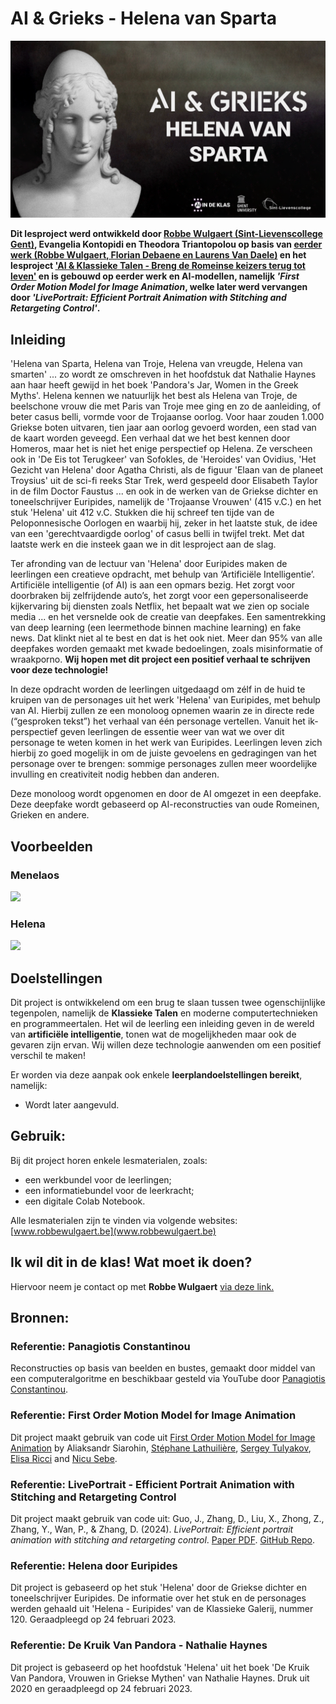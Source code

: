 # **AI & Grieks - Helena van Sparta**

<img src="afbeeldingen-github/Notebook Banner-NL.png"/>

**Dit lesproject werd ontwikkeld door [Robbe Wulgaert (Sint-Lievenscollege Gent)](https://robbewulgaert.be), Evangelia Kontopidi en Theodora Triantopolou op basis van [eerder werk (Robbe Wulgaert, Florian Debaene en Laurens Van Daele)](https://www.robbewulgaert.be/onderwijs/ai-en-latijn-breng-tacitus-tot-leven) en het lesproject ['AI & Klassieke Talen - Breng de Romeinse keizers terug tot leven'](https://www.robbewulgaert.be/onderwijs/ai-klassieke-talen-breng-de-romeinse-keizers-tot-leven) en is gebouwd op eerder werk en AI-modellen, namelijk *'First Order Motion Model for Image Animation*, welke later werd vervangen door *'LivePortrait: Efficient Portrait Animation with Stitching and Retargeting Control'*.** 

## **Inleiding**
'Helena van Sparta, Helena van Troje, Helena van vreugde, Helena van smarten' ... zo wordt ze omschreven in het hoofdstuk dat Nathalie Haynes aan haar heeft gewijd in het boek 'Pandora's Jar, Women in the Greek Myths'. Helena kennen we natuurlijk het best als Helena van Troje, de beelschone vrouw die met Paris van Troje mee ging en zo de aanleiding, of beter casus belli, vormde voor de Trojaanse oorlog. Voor haar zouden 1.000 Griekse boten uitvaren, tien jaar aan oorlog gevoerd worden, een stad van de kaart worden geveegd. Een verhaal dat we het best kennen door Homeros, maar het is niet het enige perspectief op Helena. Ze verscheen ook in 'De Eis tot Terugkeer' van Sofokles, de 'Heroides' van Ovidius, 'Het Gezicht van Helena' door Agatha Christi, als de figuur 'Elaan van de planeet Troysius' uit de sci-fi reeks Star Trek, werd gespeeld door Elisabeth Taylor in de film Doctor Faustus ... en ook in de werken van de Griekse dichter en toneelschrijver Euripides, namelijk de 'Trojaanse Vrouwen' (415 v.C.) en het stuk 'Helena' uit 412 v.C. Stukken die hij schreef ten tijde van de Peloponnesische Oorlogen en waarbij hij, zeker in het laatste stuk, de idee van een 'gerechtvaardigde oorlog' of casus belli in twijfel trekt. Met dat laatste werk en die insteek gaan we in dit lesproject aan de slag. 

Ter afronding van de lectuur van 'Helena' door Euripides maken de leerlingen een creatieve opdracht, met behulp van ‘Artificiële Intelligentie’. Artificiële intelligentie (of AI) is aan een opmars bezig. Het zorgt voor doorbraken bij zelfrijdende auto’s, het zorgt voor een gepersonaliseerde kijkervaring bij diensten zoals Netflix, het bepaalt wat we zien op sociale media ... en het versnelde ook de creatie van deepfakes. Een samentrekking van deep learning (een leermethode binnen machine learning) en fake news. Dat klinkt niet al te best en dat is het ook niet. Meer dan 95% van alle deepfakes worden gemaakt met kwade bedoelingen, zoals misinformatie of wraakporno. **Wij hopen met dit project een positief verhaal te schrijven voor deze technologie!**

In deze opdracht worden de leerlingen uitgedaagd om zélf in de huid te kruipen van de personages uit het werk 'Helena' van Euripides, met behulp van AI. Hierbij zullen ze een monoloog opnemen waarin ze in directe rede (“gesproken tekst”) het verhaal van één personage vertellen. Vanuit het ik-perspectief geven leerlingen de essentie weer van wat we over dit personage te weten komen in het werk van Euripides. Leerlingen leven zich hierbij zo goed mogelijk in om de juiste gevoelens en gedragingen van het personage over te brengen: sommige personages zullen meer woordelijke invulling en creativiteit nodig hebben dan anderen. 

Deze monoloog wordt opgenomen en door de AI omgezet in een deepfake. Deze deepfake wordt gebaseerd op AI-reconstructies van oude Romeinen, Grieken en andere. 


## **Voorbeelden**
### **Menelaos**
<img src="/results/Menelaos_Result_NL_GIF.gif"/>

### **Helena**
<img src="/results/Helen_Results_NL_GIF.gif"/>







## **Doelstellingen**
Dit project is ontwikkelend om een brug te slaan tussen twee ogenschijnlijke tegenpolen, namelijk de **Klassieke Talen** en moderne computertechnieken en programmeertalen. Het wil de leerling een inleiding geven in de wereld van **artificiële intelligentie**, tonen wat de mogelijkheden maar ook de gevaren zijn ervan. Wij willen deze technologie aanwenden om een positief verschil te maken! 

Er worden via deze aanpak ook enkele **leerplandoelstellingen bereikt**, namelijk: 

* Wordt later aangevuld. 


## **Gebruik:**
Bij dit project horen enkele lesmaterialen, zoals: 
* een werkbundel voor de leerlingen; 
* een informatiebundel voor de leerkracht; 
* een digitale Colab Notebook. 

Alle lesmaterialen zijn te vinden via volgende websites: 
[www.robbewulgaert.be](www.robbewulgaert.be)

## **Ik wil dit in de klas! Wat moet ik doen?**
Hiervoor neem je contact op met **Robbe Wulgaert** [via deze link.](https://robbewulgaert.be/contact) 


## **Bronnen:** 

### **Referentie: Panagiotis Constantinou**
Reconstructies op basis van beelden en bustes, gemaakt door middel van een computeralgoritme en beschikbaar gesteld via YouTube door [Panagiotis Constantinou](https://www.youtube.com/channel/UCgokSYCEqZE_yVLswO1vPXg). 

### **Referentie: First Order Motion Model for Image Animation**

Dit project maakt gebruik van code uit [First Order Motion Model for Image Animation](https://papers.nips.cc/paper/8935-first-order-motion-model-for-image-animation) by Aliaksandr Siarohin, [Stéphane Lathuilière](http://stelat.eu), [Sergey Tulyakov](http://stulyakov.com), [Elisa Ricci](http://elisaricci.eu/) and [Nicu Sebe](http://disi.unitn.it/~sebe/). 

### **Referentie: LivePortrait - Efficient Portrait Animation with Stitching and Retargeting Control**
Dit project maakt gebruik van code uit: Guo, J., Zhang, D., Liu, X., Zhong, Z., Zhang, Y., Wan, P., & Zhang, D. (2024). *LivePortrait: Efficient portrait animation with stitching and retargeting control*. [Paper PDF](https://arxiv.org/pdf/2407.03168). [GitHub Repo](https://github.com/KwaiVGI/LivePortrait?tab=readme-ov-file).

### **Referentie: Helena door Euripides**
Dit project is gebaseerd op het stuk 'Helena' door de Griekse dichter en toneelschrijver Euripides. De informatie over het stuk en de personages werden gehaald uit 'Helena - Euripides' van de Klassieke Galerij, nummer 120. Geraadpleegd op 24 februari 2023. 

### **Referentie: De Kruik Van Pandora - Nathalie Haynes**
Dit project is gebaseerd op het hoofdstuk 'Helena' uit het boek 'De Kruik Van Pandora, Vrouwen in Griekse Mythen' van Nathalie Haynes. Druk uit 2020 en geraadpleegd op 24 februari 2023. 
